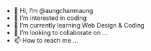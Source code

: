 - 👋 Hi, I’m @aungchanmaung
- 👀 I’m interested in coding
- 🌱 I’m currently learning Web Design & Coding
- 💞️ I’m looking to collaborate on ...
- 📫 How to reach me ...

<!---
aungchanmaung/aungchanmaung is a ✨ special ✨ repository because its `README.md` (this file) appears on your GitHub profile.
You can click the Preview link to take a look at your changes.
--->
